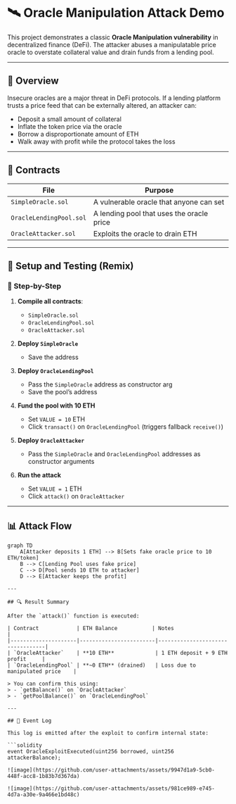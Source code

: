 # 🛰️ Oracle Manipulation Attack Demo

This project demonstrates a classic **Oracle Manipulation vulnerability** in decentralized finance (DeFi). The attacker abuses a manipulatable price oracle to overstate collateral value and drain funds from a lending pool.

---

## 🧠 Overview

Insecure oracles are a major threat in DeFi protocols. If a lending platform trusts a price feed that can be externally altered, an attacker can:

- Deposit a small amount of collateral
- Inflate the token price via the oracle
- Borrow a disproportionate amount of ETH
- Walk away with profit while the protocol takes the loss

---

## 📁 Contracts

| File                  | Purpose                                     |
|-----------------------|---------------------------------------------|
| `SimpleOracle.sol`    | A vulnerable oracle that anyone can set     |
| `OracleLendingPool.sol` | A lending pool that uses the oracle price  |
| `OracleAttacker.sol`  | Exploits the oracle to drain ETH            |

---

## 🚀 Setup and Testing (Remix)

### 🧪 Step-by-Step

1. **Compile all contracts**:
   - `SimpleOracle.sol`
   - `OracleLendingPool.sol`
   - `OracleAttacker.sol`

2. **Deploy `SimpleOracle`**  
   - Save the address

3. **Deploy `OracleLendingPool`**  
   - Pass the `SimpleOracle` address as constructor arg  
   - Save the pool’s address

4. **Fund the pool with 10 ETH**  
   - Set `VALUE = 10` ETH  
   - Click `transact()` on `OracleLendingPool` (triggers fallback `receive()`)

5. **Deploy `OracleAttacker`**  
   - Pass the `SimpleOracle` and `OracleLendingPool` addresses as constructor arguments

6. **Run the attack**  
   - Set `VALUE = 1` ETH  
   - Click `attack()` on `OracleAttacker`

---

## 📊 Attack Flow

```mermaid
graph TD
    A[Attacker deposits 1 ETH] --> B[Sets fake oracle price to 10 ETH/token]
    B --> C[Lending Pool uses fake price]
    C --> D[Pool sends 10 ETH to attacker]
    D --> E[Attacker keeps the profit]

---

## 🔍 Result Summary

After the `attack()` function is executed:

| Contract            | ETH Balance           | Notes                            |
|---------------------|------------------------|----------------------------------|
| `OracleAttacker`    | **10 ETH**             | 1 ETH deposit + 9 ETH profit     |
| `OracleLendingPool` | **~0 ETH** (drained)   | Loss due to manipulated price    |

> You can confirm this using:
> - `getBalance()` on `OracleAttacker`
> - `getPoolBalance()` on `OracleLendingPool`

---

## 📄 Event Log 

This log is emitted after the exploit to confirm internal state:

```solidity
event OracleExploitExecuted(uint256 borrowed, uint256 attackerBalance);

![image](https://github.com/user-attachments/assets/9947d1a9-5cb0-448f-acc8-1b83b7d367da)

![image](https://github.com/user-attachments/assets/981ce989-e745-4d7a-a30e-9a466e1bd48c)

